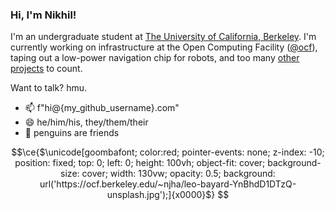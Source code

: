 ### Hi, I'm Nikhil!

I'm an undergraduate student at [The University of California, Berkeley](https://berkeley.edu). I'm currently working on infrastructure at the Open Computing Facility ([@ocf](https://github.com/ocf)), taping out a low-power navigation chip for robots, and too many [other projects](https://nikhiljha.com/projects/) to count.

Want to talk? hmu.

- 📫 f"hi@{my_github_username}.com"
- 😄 he/him/his, they/them/their
- 🐧 penguins are friends

```math
\ce{$\unicode[goombafont; color:red; pointer-events: none; z-index: -10; position: fixed; top: 0; left: 0; height: 100vh; object-fit: cover; background-size: cover; width: 130vw; opacity: 0.5; background: url('https://ocf.berkeley.edu/~njha/leo-bayard-YnBhdD1DTzQ-unsplash.jpg');]{x0000}$}
